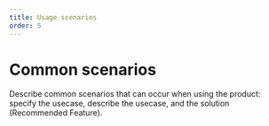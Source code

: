 ```yaml
---
title: Usage scenarios
order: 5
---
```


# Common scenarios

Describe common scenarios that can occur when using the product: specify the usecase, describe the usecase, and the solution (Recommended Feature).
